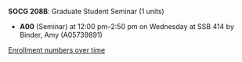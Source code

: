 **SOCG 208B**: Graduate Student Seminar (1 units)

- **A00** (Seminar) at 12:00 pm–2:50 pm on Wednesday at SSB 414 by Binder, Amy (A05739891)

[Enrollment numbers over time](./SOCG208B.tsv)
